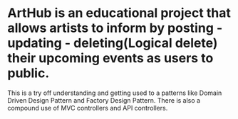 # ArtHub is an educational project that allows artists to inform by posting - updating - deleting(Logical delete) their upcoming events as users to public.
This is a try off understanding and getting used to a patterns like Domain Driven Design Pattern and Factory Design Pattern.
There is also a compound use of MVC controllers and API controllers.
